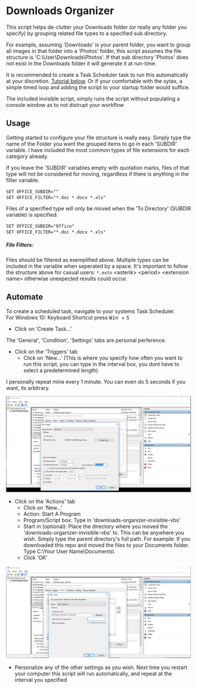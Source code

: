 # Downloads Organizer
This script helps de-clutter your Downloads folder (or really any folder you specify) by grouping related file types to a specified sub directory.

For example, assuming 'Downloads' is your parent folder, you want to group all images in that folder into a 'Photos' folder, this script assumes the file structure is 'C:\User\Downloads\Photos\'. If that sub directory 'Photos' does not exist in the Downloads folder it will generate it at run-time. 

It is recommended to create a Task Scheduler task to run this automatically at your discretion. [Tutorial below](#automate). Or if your comfortable with the sytax, a simple timed loop and adding the script to your startup folder would suffice.

The included invisible script, simply runs the script without populating a console window as to not distrupt your workflow

## Usage

Getting started to configure your file structure is really easy. Simply type the name of the Folder you want the grouped items to go in each 'SUBDIR' variable. I have included the most common types of file extensions for each category already.

If you leave the 'SUBDIR' variables empty with quotation marks, files of that type will not be considered for moving, regardless if there is anything in the filter variable.

```batch
SET OFFICE_SUBDIR=""
SET OFFICE_FILTER="*.doc *.docx *.xls"
```
Files of a specified type will only be moved when the 'To Directory' (SUBDIR variable) is specified:

```batch
SET OFFICE_SUBDIR="Office"
SET OFFICE_FILTER="*.doc *.docx *.xls"
```

##### File Filters:

Files should be filtered as exemplified above. Multiple types can be included in the variable when seperated by a space. It's important to follow the structure above for casual users: ```*.extn``` &lt;asterik&gt; &lt;period&gt; &lt;extension name> otherwise unexpected results could occur.

## Automate

To create a scheduled task, navigate to your systems Task Scheduler. <br>
For Windows 10: Keyboard Shortcut press <kbd> Win </kbd> + <kbd> S </kbd> 

- Click on 'Create Task...'

The 'General', 'Condition', 'Settings' tabs are personal perference. 

- Click on the 'Triggers' tab
  - Click on 'New...' (This is where you specify how often you want to run this script, you can type in the interval box, you dont have to select a predetermined length)

I personally repeat mine every 1 minute. You can even do 5 seconds if you want, its arbitrary.

![ss1](capture1.PNG)

- Click on the 'Actions' tab
  - Click on 'New...'
  - Action: Start A Program
  - Program/Script box: Type in 'downloads-organizer-invisible-vbs'
  - Start in (optional): Place the directory where you moved the 'downloads-organizer-invisible-vbs' to. This can be anywhere you wish. Simply type the parent directory's full path. For example: If you downloaded this repo and moved the files to your Documents folder. Type C:\Your User Name\Documents\
  - Click 'OK'

![ss2](capture2.PNG)

- Personalize any of the other settings as you wish. Next time you restart your computer this script will run automatically, and repeat at the interval you specified
